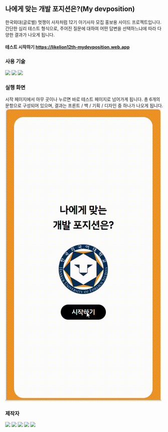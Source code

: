 ## 나에게 맞는 개발 포지션은?(My devposition)
한국외대(글로벌) 멋쟁이 사자처럼 12기 아기사자 모집 홍보용 사이드 프로젝트입니다.
간단한 심리 테스트 형식으로, 주어진 질문에 대하여 어떤 답변을 선택하느냐에 따라 다양한 결과가 나오게 됩니다.

#### 테스트 시작하기 https://likelion12th-mydevposition.web.app

### 사용 기술
<img src="https://shields.io/badge/TypeScript-3178C6?logo=TypeScript&logoColor=FFF&style=flat-square"/> <img src="https://shields.io/badge/react-FFFFFF?logo=react&style=flat-square"/> <img src="https://img.shields.io/badge/Firebase-FFCA28?style=flat-square&logo=firebase&logoColor=white"/>

### 실행 화면
시작 페이지에서 아무 곳이나 누르면 바로 테스트 페이지로 넘어가게 됩니다.
총 6개의 문항으로 구성되어 있으며, 결과는 프론트 / 백 / 기획 / 디자인 중 하나가 나오게 됩니다.
![image](https://github.com/Likelion12th-sideproject/MyDevposition-front/blob/Readme/mydevposition/Readme-GIF-file/mydevposition-test-video.gif)

### 제작자
<a href="https://github.com/Kangsoyeong"><img src="https://img.shields.io/badge/강소영-black?style=social-square&logo=github&logoColor=white"/></a>
<a href="https://github.com/naye0n0"><img src="https://img.shields.io/badge/김나연-black?style=social-square&logo=github&logoColor=white"/></a>
<a href="https://github.com/daeunleeeee"><img src="https://img.shields.io/badge/이다은-black?style=social-square&logo=github&logoColor=white"/></a>
<a href="https://github.com/orgs/yerimi00"><img src="https://img.shields.io/badge/이예림-black?style=social-square&logo=github&logoColor=white"/></a>
<a href="https://github.com/orgs/jjweidon"><img src="https://img.shields.io/badge/정재웅-black?style=social-square&logo=github&logoColor=white"/></a>
